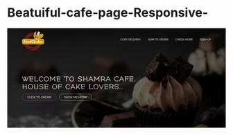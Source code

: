 # Beatuiful-cafe-page-Responsive-





![Screenshot (101)](https://raw.githubusercontent.com/sonu3323/Beatuiful-cafe-page-Responsive-/master/Images/screenshot-127.0.0.1_5500-2019.12.10-15_09_40.png)


